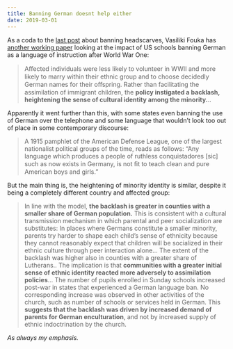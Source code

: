 ```yaml
---
title: Banning German doesnt help either
date: 2019-03-01
---
```


<!--kg-card-begin: html--><p>As a coda to the <a href="https://joshnicholas.com/what-happens-when-you-ban-headscarves/">last post</a> about banning headscarves, Vasiliki Fouka has <a href="https://vfouka.people.stanford.edu/sites/g/files/sbiybj4871/f/backlashjan2019.pdf" target="_blank" rel="noopener noreferrer">another working paper</a> looking at the impact of US schools banning German as a language of instruction after World War One:</p>
<blockquote><p>Aﬀected individuals were less likely to volunteer in WWII and more likely to marry within their ethnic group and to choose decidedly German names for their oﬀspring. Rather than facilitating the assimilation of immigrant children, the <strong>policy instigated a backlash, heightening the sense of cultural identity among the minority.</strong>..</p>
</blockquote>
<p>Apparently it went further than this, with some states even banning the use of German over the telephone and some language that wouldn&#8217;t look too out of place in some contemporary discourse:</p>
<blockquote><p>A 1915 pamphlet of the American Defense League, one of the largest nationalist political groups of the time, reads as follows: “Any language which produces a people of ruthless conquistadores [sic] such as now exists in Germany, is not ﬁt to teach clean and pure American boys and girls.”</p>
</blockquote>
<p>But the main thing is, the heightening of minority identity is similar, despite it being a completely different country and affected group:</p>
<blockquote><p>In line with the model, <strong>the backlash is greater in counties with a smaller share of German population.</strong> This is consistent with a cultural transmission mechanism in which parental and peer socialization are substitutes: In places where Germans constitute a smaller minority, parents try harder to shape each child’s sense of ethnicity because they cannot reasonably expect that children will be socialized in their ethnic culture through peer interaction alone&#8230; The extent of the backlash was higher also in counties with a greater share of Lutherans.. The implication is that <strong>communities with a greater initial sense of ethnic identity reacted more adversely to assimilation policies</strong>&#8230; The number of pupils enrolled in Sunday schools increased post-war in states that experienced a German language ban. No corresponding increase was observed in other activities of the church, such as number of schools or services held in German. This <strong>suggests that the backlash was driven by increased demand of parents for German enculturation</strong>, and not by increased supply of ethnic indoctrination by the church.</p>
</blockquote>
<p><em></em></p>
<p><em>As always my emphasis.</em></p>
<!--kg-card-end: html-->